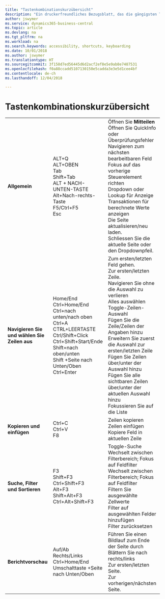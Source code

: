 ```yaml
---
title: "Tastenkombinationskurzübersicht"
description: "Ein druckerfreundliches Bezugsblatt, das die gängigsten Tastenkombinationen enthält."
author: jswymer
ms.service: dynamics365-business-central
ms.topic: article
ms.devlang: na
ms.tgt_pltfrm: na
ms.workload: na
ms.search.keywords: accessibility, shortcuts, keyboarding
ms.date: 10/01/2018
ms.author: jswymer
ms.translationtype: HT
ms.sourcegitcommit: 3f158d7ed56445d6d2acf2ef8e5e9ab8e7487531
ms.openlocfilehash: f0a88ccadd5107130150e5cadda3e3e5d1cee4bf
ms.contentlocale: de-ch
ms.lasthandoff: 12/04/2018

---
```


# <a name="keyboard-shortcuts-quick-reference"></a>Tastenkombinationskurzübersicht

||||  
|----------------|-----------|----------------|
|**Allgemein**|ALT+Q<br />ALT+OBEN<br />Tab<br />Shift+Tab<br />ALT + NACH-UNTEN-TASTE<br />Alt+Nach-rechts-Taste<br />F5/Ctrl+F5<br />Esc|Öffnen Sie **Mitteilen**<br />Öffnen Sie QuickInfo oder Überprüfungsfehler<br />Navigieren zum nächsten bearbeitbaren Feld<br />Fokus auf das vorherige Steuerelement richten<br />Dropdown oder Lookup für Anzeige<br />Transaktionen für berechnete Werte anzeigen<br />Die Seite aktualisieren/neu laden.<br />Schliessen Sie die aktuelle Seite oder den Dropdownpfeil.|
|**Navigieren Sie und wählen Sie Zeilen aus**| Home/End<br />Ctrl+Home/End <br />Ctrl+nach unten/nach oben<br />Ctrl+A <br />CTRL+LEERTASTE<br />Ctrl/Shift+Click<br />Ctrl+Shift+Start/Ende<br />Shift+nach oben/unten<br />Shift +Seite nach Unten/Oben<br />Ctrl+Enter| Zum ersten/letzten Feld gehen.<br />Zur ersten/letzten Zeile.<br />Navigieren Sie ohne die Auswahl zu verlieren<br />Alles auswählen<br />Toggle-Zeilen-Auswahl<br /> Fügen Sie die Zeile/Zeilen der Angaben hinzu<br />Erweitern Sie zuerst die Auswahl zur ersten/letzten Zeile<br />Fügen Sie Zeilen über/unter der Auswahl hinzu<br />Fügen Sie alle sichtbaren Zeilen über/unter der aktuellen Auswahl hinzu<br />Fokussieren Sie auf die Liste|
|**Kopieren und einfügen**|Ctrl+C<br />Ctrl+V<br />F8|Zeilen kopieren<br />Zeilen einfügen<br />Kopiere Feld in aktuellen Zeile|
|**Suche, Filter und Sortieren**|F3<br />Shift+F3<br />Ctrl+Shift+F3<br />Alt+F3<br />Shift+Alt+F3<br />Ctrl+Alt+Shift+F3|Toggle-Suche<br />Wechselt zwischen Filterbereich; Fokus auf Feldfilter<br />Wechselt zwischen Filterbereich; Fokus auf Feldfilter<br />Filtern Sie ausgewählte Zellwerte<br />Filter auf ausgewählten Felder hinzufügen<br />Filter zurücksetzen|
|**Berichtvorschau**|Auf/Ab<br />Rechts/Links<br />Ctrl+Home/End<br />Umschalttaste +Seite nach Unten/Oben|Führen Sie einen Bildlauf zum Ende der Seite durch<br />Blättern Sie nach rechts/links <br />Zur ersten/letzten Seite.<br />Zur vorherigen/nächsten Seite.|

